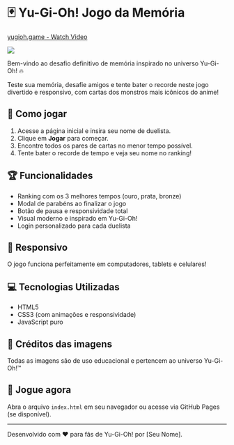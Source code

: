 # 🃏 Yu-Gi-Oh! Jogo da Memória


<div>
    <a href="https://www.loom.com/share/b873203835a649cfb513b07f32b6ddb4">
      <p>yugioh.game - Watch Video</p>
    </a>
    <a href="https://www.loom.com/share/b873203835a649cfb513b07f32b6ddb4">
      <img style="max-width:300px;" src="https://cdn.loom.com/sessions/thumbnails/b873203835a649cfb513b07f32b6ddb4-7354de9bd9d26959-full-play.gif">
    </a>
  </div>



Bem-vindo ao desafio definitivo de memória inspirado no universo Yu-Gi-Oh! 🔥

Teste sua memória, desafie amigos e tente bater o recorde neste jogo divertido e responsivo, com cartas dos monstros mais icônicos do anime!

## 🚀 Como jogar

1. Acesse a página inicial e insira seu nome de duelista.
2. Clique em **Jogar** para começar.
3. Encontre todos os pares de cartas no menor tempo possível.
4. Tente bater o recorde de tempo e veja seu nome no ranking!

## 🏆 Funcionalidades
- Ranking com os 3 melhores tempos (ouro, prata, bronze)
- Modal de parabéns ao finalizar o jogo
- Botão de pausa e responsividade total
- Visual moderno e inspirado em Yu-Gi-Oh!
- Login personalizado para cada duelista

## 📱 Responsivo
O jogo funciona perfeitamente em computadores, tablets e celulares!

## 💻 Tecnologias Utilizadas
- HTML5
- CSS3 (com animações e responsividade)
- JavaScript puro

## 🎨 Créditos das imagens
Todas as imagens são de uso educacional e pertencem ao universo Yu-Gi-Oh!™

## 👾 Jogue agora
Abra o arquivo `index.html` em seu navegador ou acesse via GitHub Pages (se disponível).

---
Desenvolvido com ❤️ para fãs de Yu-Gi-Oh! por [Seu Nome].
